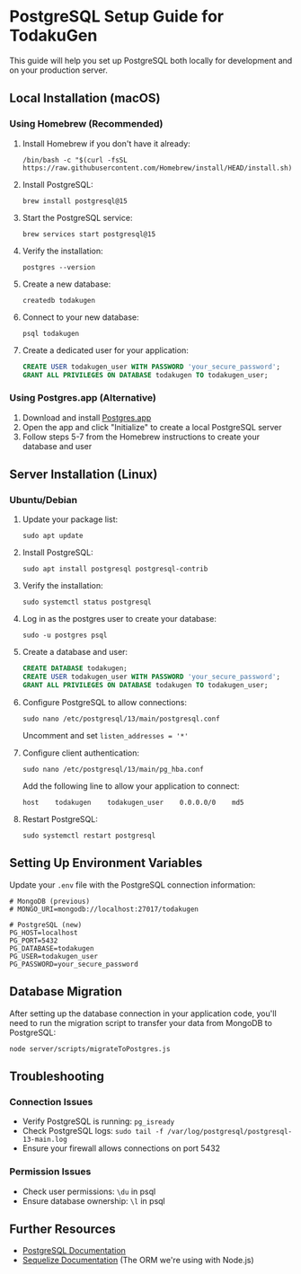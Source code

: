 # PostgreSQL Setup Guide for TodakuGen

This guide will help you set up PostgreSQL both locally for development and on your production server.

## Local Installation (macOS)

### Using Homebrew (Recommended)

1. Install Homebrew if you don't have it already:
   ```
   /bin/bash -c "$(curl -fsSL https://raw.githubusercontent.com/Homebrew/install/HEAD/install.sh)"
   ```

2. Install PostgreSQL:
   ```
   brew install postgresql@15
   ```

3. Start the PostgreSQL service:
   ```
   brew services start postgresql@15
   ```

4. Verify the installation:
   ```
   postgres --version
   ```

5. Create a new database:
   ```
   createdb todakugen
   ```

6. Connect to your new database:
   ```
   psql todakugen
   ```

7. Create a dedicated user for your application:
   ```sql
   CREATE USER todakugen_user WITH PASSWORD 'your_secure_password';
   GRANT ALL PRIVILEGES ON DATABASE todakugen TO todakugen_user;
   ```

### Using Postgres.app (Alternative)

1. Download and install [Postgres.app](https://postgresapp.com/)
2. Open the app and click "Initialize" to create a local PostgreSQL server
3. Follow steps 5-7 from the Homebrew instructions to create your database and user

## Server Installation (Linux)

### Ubuntu/Debian

1. Update your package list:
   ```
   sudo apt update
   ```

2. Install PostgreSQL:
   ```
   sudo apt install postgresql postgresql-contrib
   ```

3. Verify the installation:
   ```
   sudo systemctl status postgresql
   ```

4. Log in as the postgres user to create your database:
   ```
   sudo -u postgres psql
   ```

5. Create a database and user:
   ```sql
   CREATE DATABASE todakugen;
   CREATE USER todakugen_user WITH PASSWORD 'your_secure_password';
   GRANT ALL PRIVILEGES ON DATABASE todakugen TO todakugen_user;
   ```

6. Configure PostgreSQL to allow connections:
   ```
   sudo nano /etc/postgresql/13/main/postgresql.conf
   ```
   Uncomment and set `listen_addresses = '*'`

7. Configure client authentication:
   ```
   sudo nano /etc/postgresql/13/main/pg_hba.conf
   ```
   Add the following line to allow your application to connect:
   ```
   host    todakugen    todakugen_user    0.0.0.0/0    md5
   ```

8. Restart PostgreSQL:
   ```
   sudo systemctl restart postgresql
   ```

## Setting Up Environment Variables

Update your `.env` file with the PostgreSQL connection information:

```
# MongoDB (previous)
# MONGO_URI=mongodb://localhost:27017/todakugen

# PostgreSQL (new)
PG_HOST=localhost
PG_PORT=5432
PG_DATABASE=todakugen
PG_USER=todakugen_user
PG_PASSWORD=your_secure_password
```

## Database Migration

After setting up the database connection in your application code, you'll need to run the migration script to transfer your data from MongoDB to PostgreSQL:

```
node server/scripts/migrateToPostgres.js
```

## Troubleshooting

### Connection Issues

- Verify PostgreSQL is running: `pg_isready`
- Check PostgreSQL logs: `sudo tail -f /var/log/postgresql/postgresql-13-main.log`
- Ensure your firewall allows connections on port 5432

### Permission Issues

- Check user permissions: `\du` in psql
- Ensure database ownership: `\l` in psql

## Further Resources

- [PostgreSQL Documentation](https://www.postgresql.org/docs/)
- [Sequelize Documentation](https://sequelize.org/master/) (The ORM we're using with Node.js) 